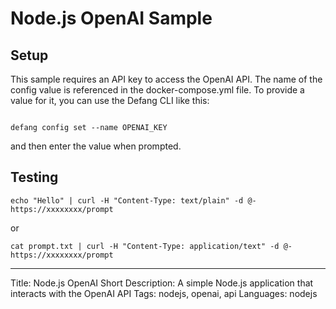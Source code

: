 # Node.js OpenAI Sample

## Setup
This sample requires an API key to access the OpenAI API. The name of the config value is referenced in the docker-compose.yml file.
To provide a value for it, you can use the Defang CLI like this:
```

defang config set --name OPENAI_KEY
```

and then enter the value when prompted.


## Testing
```
echo "Hello" | curl -H "Content-Type: text/plain" -d @- https://xxxxxxxx/prompt
```
or
```
cat prompt.txt | curl -H "Content-Type: application/text" -d @- https://xxxxxxxx/prompt
```

---

Title: Node.js OpenAI
Short Description: A simple Node.js application that interacts with the OpenAI API
Tags: nodejs, openai, api
Languages: nodejs